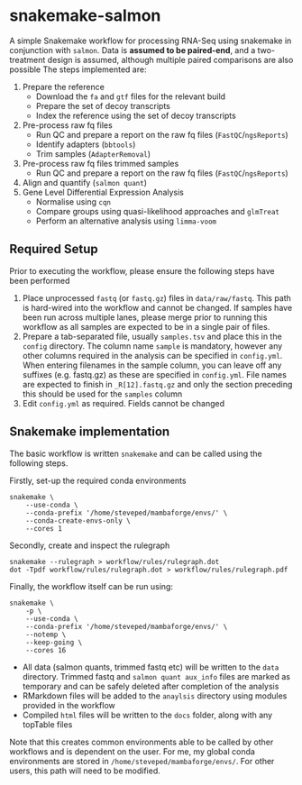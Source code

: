 # snakemake-salmon

A simple Snakemake workflow for processing RNA-Seq using snakemake in conjunction with `salmon`.
Data is **assumed to be paired-end**, and a two-treatment design is assumed, although multiple paired comparisons are also possible
The steps implemented are:

1. Prepare the reference
	- Download the `fa` and `gtf` files for the relevant build
	- Prepare the set of decoy transcripts
	- Index the reference using the set of decoy transcripts
2. Pre-process raw fq files
	- Run QC and prepare a report on the raw fq files (`FastQC`/`ngsReports`)
	- Identify adapters (`bbtools`)
	- Trim samples (`AdapterRemoval`)
3. Pre-process raw fq files trimmed samples
	- Run QC and prepare a report on the raw fq files (`FastQC`/`ngsReports`)
4. Align and quantify (`salmon quant`)
5. Gene Level Differential Expression Analysis 
	- Normalise using `cqn`
	- Compare groups using quasi-likelihood approaches and `glmTreat`
	- Perform an alternative analysis using `limma-voom`

## Required Setup

Prior to executing the workflow, please ensure the following steps have been performed

1. Place unprocessed `fastq` (or `fastq.gz`) files in `data/raw/fastq`. This path is hard-wired into the workflow and cannot be changed. If samples have been run across multiple lanes, please merge prior to running this workflow as all samples are expected to be in a single pair of files.
2. Prepare a tab-separated file, usually `samples.tsv` and place this in the `config` directory. The column name `sample` is mandatory, however any other columns required in the analysis can be specified in `config.yml`. When entering filenames in the sample column, you can leave off any suffixes (e.g. fastq.gz) as these are specified in `config.yml`. File names are expected to finish in `_R[12].fastq.gz` and only the section preceding this should be used for the `samples` column
3. Edit `config.yml` as required. Fields cannot be changed

## Snakemake implementation

The basic workflow is written `snakemake` and can be called using the following steps.

Firstly, set-up the required conda environments

```
snakemake \
	--use-conda \
	--conda-prefix '/home/steveped/mambaforge/envs/' \
	--conda-create-envs-only \
	--cores 1
```

Secondly, create and inspect the rulegraph

```
snakemake --rulegraph > workflow/rules/rulegraph.dot
dot -Tpdf workflow/rules/rulegraph.dot > workflow/rules/rulegraph.pdf
```

Finally, the workflow itself can be run using:

```
snakemake \
	-p \
	--use-conda \
	--conda-prefix '/home/steveped/mambaforge/envs/' \
	--notemp \
	--keep-going \
	--cores 16
```

- All data (salmon quants, trimmed fastq etc) will be written to the `data` directory. Trimmed fastq and `salmon quant aux_info` files are marked as temporary and can be safely deleted after completion of the analysis
- RMarkdown files will be added to the `anaylsis` directory using modules provided in the workflow
- Compiled `html` files will be written to the `docs` folder, along with any topTable files

Note that this creates common environments able to be called by other workflows and is dependent on the user.
For me, my global conda environments are stored in `/home/steveped/mambaforge/envs/`.
For other users, this path will need to be modified.
